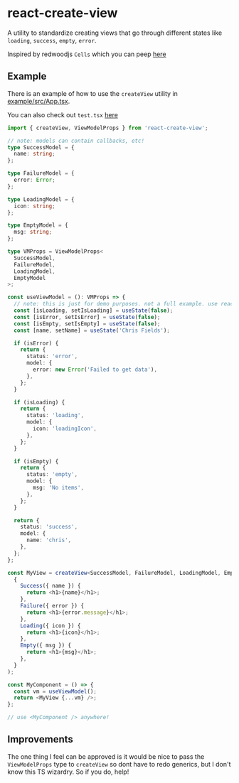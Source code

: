 # react-create-view

A utility to standardize creating views that go through different states like `loading`, `success`, `empty`, `error`.

Inspired by redwoodjs `Cells` which you can peep [here](https://redwoodjs.com/docs/cells)

## Example

There is an example of how to use the `createView` utility in [example/src/App.tsx](example/src/App.tsx).

You can also check out `test.tsx` [here](test.tsx)

```typescript
import { createView, ViewModelProps } from 'react-create-view';

// note: models can contain callbacks, etc!
type SuccessModel = {
  name: string;
};

type FailureModel = {
  error: Error;
};

type LoadingModel = {
  icon: string;
};

type EmptyModel = {
  msg: string;
};

type VMProps = ViewModelProps<
  SuccessModel,
  FailureModel,
  LoadingModel,
  EmptyModel
>;

const useViewModel = (): VMProps => {
  // note: this is just for demo purposes. not a full example. use react-query!
  const [isLoading, setIsLoading] = useState(false);
  const [isError, setIsError] = useState(false);
  const [isEmpty, setIsEmpty] = useState(false);
  const [name, setName] = useState('Chris Fields');

  if (isError) {
    return {
      status: 'error',
      model: {
        error: new Error('Failed to get data'),
      },
    };
  }

  if (isLoading) {
    return {
      status: 'loading',
      model: {
        icon: 'loadingIcon',
      },
    };
  }

  if (isEmpty) {
    return {
      status: 'empty',
      model: {
        msg: 'No items',
      },
    };
  }

  return {
    status: 'success',
    model: {
      name: 'chris',
    },
  };
};

const MyView = createView<SuccessModel, FailureModel, LoadingModel, EmptyModel>(
  {
    Success({ name }) {
      return <h1>{name}</h1>;
    },
    Failure({ error }) {
      return <h1>{error.message}</h1>;
    },
    Loading({ icon }) {
      return <h1>{icon}</h1>;
    },
    Empty({ msg }) {
      return <h1>{msg}</h1>;
    },
  }
);

const MyComponent = () => {
  const vm = useViewModel();
  return <MyView {...vm} />;
};

// use <MyComponent /> anywhere!
```

## Improvements

The one thing I feel can be approved is it would be nice to pass the `ViewModelProps` type to `createView` so dont have to redo generics, but I don't know this TS wizardry. So if you do, help!
